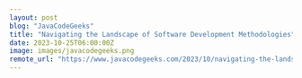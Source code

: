 ```yaml
---
layout: post
blog: "JavaCodeGeeks"
title: "Navigating the Landscape of Software Development Methodologies"
date: 2023-10-25T06:00:00Z
image: images/javacodegeeks.png
remote_url: "https://www.javacodegeeks.com/2023/10/navigating-the-landscape-of-software-development-methodologies.html"
---
```


